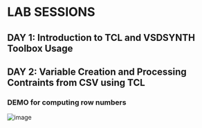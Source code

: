 # LAB SESSIONS

## DAY 1: Introduction to TCL and VSDSYNTH Toolbox Usage


## DAY 2: Variable Creation and Processing Contraints from CSV using TCL
### DEMO for computing row numbers
![image](https://github.com/user-attachments/assets/e44f8b52-16e8-4b3f-a5d3-3590e66bc571)
